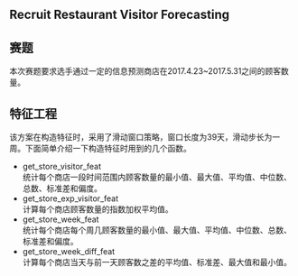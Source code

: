 ## Recruit Restaurant Visitor Forecasting
## 赛题
本次赛题要求选手通过一定的信息预测商店在2017.4.23~2017.5.31之间的顾客数量。
## 特征工程
该方案在构造特征时，采用了滑动窗口策略，窗口长度为39天，滑动步长为一周。下面简单介绍一下构造特征时用到的几个函数。  
* get_store_visitor_feat</br>
统计每个商店一段时间范围内顾客数量的最小值、最大值、平均值、中位数、总数、标准差和偏度。</br>  
* get_store_exp_visitor_feat</br>
计算每个商店顾客数量的指数加权平均值。</br>
* get_store_week_feat</br>
统计每个商店每个周几顾客数量的最小值、最大值、平均值、中位数、总数、标准差和偏度。</br>  
* get_store_week_diff_feat</br>
计算每个商店当天与前一天顾客数之差的平均值、标准差、最大值和最小值。</br>
